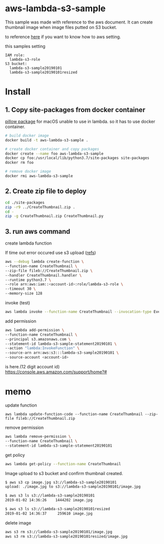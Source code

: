 # aws-lambda-s3-sample

This sample was made with reference to the aws document.
It can create thumbnail image when image files putted on S3 bucket.

to reference [here](https://docs.aws.amazon.com/ja_jp/lambda/latest/dg/with-s3-example.html) if you want to know how to aws setting. 

this samples setting
```
IAM role: 
  lambda-s3-role
S3 bucket:
  lambda-s3-sample20190101
  lambda-s3-sample20190101resized
```

# Install

## 1. Copy site-packages from docker container

[pillow package](https://pillow.readthedocs.io/en/5.3.x/installation.html) for macOS unable to use in lambda.
so it has to use docker container.

```sh
# build docker image
docker build -t aws-lambda-s3-sample .

# create docker container and copy packages
docker create --name foo aws-lambda-s3-sample
docker cp foo:/usr/local/lib/python3.7/site-packages site-packages
docker rm foo

# remove docker image
docker rmi aws-lambda-s3-sample
```

## 2. Create zip file to deploy

```sh
cd ./site-packages
zip -r9 ../CreateThumbnail.zip .
cd -
zip -g CreateThumbnail.zip CreateThumbnail.py
```

## 3. run aws command

create lambda function

If time out error occured use s3 upload ([refs](https://stackoverflow.com/questions/48347520/the-write-operation-timed-out-in-lambda-update-function-code))

```sh
aws --debug lambda create-function \
--function-name CreateThumbnail \
--zip-file fileb://CreateThumbnail.zip \
--handler CreateThumbnail.handler \
--runtime python3.7 \
--role arn:aws:iam::<account-id>:role/lambda-s3-role \
--timeout 30 \
--memory-size 128
```

invoke (test) 
```sh
aws lambda invoke --function-name CreateThumbnail --invocation-type Event --payload file://inputfile.json outputfile.txt
```

add permission
```sh
aws lambda add-permission \
--function-name CreateThumbnail \
--principal s3.amazonaws.com \
--statement-id lambda-s3-sample-statement20190101 \
--action "lambda:InvokeFunction" \
--source-arn arn:aws:s3:::lambda-s3-sample20190101 \
--source-account <account-id>
```

<account-id> is here.(12 digit account id)
https://console.aws.amazon.com/support/home?#


# memo

update function
```
aws lambda update-function-code --function-name CreateThumbnail --zip-file fileb://CreateThumbnail.zip
```

remove permission
```sh
aws lambda remove-permission \
--function-name CreateThumbnail \
--statement-id lambda-s3-sample-statement20190101
```

get policy
```sh
aws lambda get-policy --function-name CreateThumbnail
```

Image upload to s3 bucket and  confirm thumbnail created.
```sh
$ aws s3 cp image.jpg s3://lambda-s3-sample20190101
upload: ./image.jpg to s3://lambda-s3-sample20190101/image.jpg

$ aws s3 ls s3://lambda-s3-sample20190101
2019-01-02 14:36:26    1444202 image.jpg

$ aws s3 ls s3://lambda-s3-sample20190101resized
2019-01-02 14:36:37     259610 image.jpg
```

delete image
```sh
aws s3 rm s3://lambda-s3-sample20190101/image.jpg
aws s3 rm s3://lambda-s3-sample20190101resized/image.jpg
```
